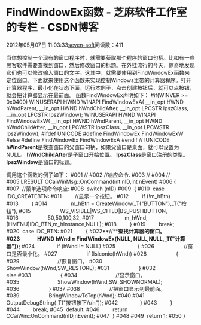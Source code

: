 
# FindWindowEx函数 -  芝麻软件工作室的专栏 - CSDN博客


2012年05月07日 11:03:33[seven-soft](https://me.csdn.net/softn)阅读数：411


当你想控制一个现有的窗口程序时，就需要获取那个程序的窗口句柄。比如有一些黑客软件需要查找到窗口，然后修改窗口的标题。在外挂流行的今天，惊奇地发现它们也可以修改输入窗口的文字。这其中，就需要使用到FindWindowEx函数来定位窗口。下面就来使用这个函数来实现控制Windows里带的计算器程序。打开计算器程序，最小化在状态下面，运行本例子，点击创建按钮后，就可以点按钮，就会把计算器显示在最前面。
函数FindWindowEx声明如下：
\#if(WINVER >= 0x0400)
WINUSERAPI
HWND
WINAPI
FindWindowExA(
__in_opt HWND hWndParent,
__in_opt HWND hWndChildAfter,
__in_opt LPCSTR lpszClass,
__in_opt LPCSTR lpszWindow);
WINUSERAPI
HWND
WINAPI
FindWindowExW(
__in_opt HWND hWndParent,
__in_opt HWND hWndChildAfter,
__in_opt LPCWSTR lpszClass,
__in_opt LPCWSTR lpszWindow);
\#ifdef UNICODE
\#define FindWindowEx FindWindowExW
\#else
\#define FindWindowEx FindWindowExA
\#endif // !UNICODE
**hWndParent**是找查窗口的父窗口句柄，如果父窗口是桌面，就可以设置为NULL。
**hWndChildAfter**是子窗口开始位置。
**lpszClass**是窗口注册的类型。
**lpszWindow**是窗口的标题。

调用这个函数的例子如下：
\#001 //
\#002 //响应命令.
\#003 //
\#004 //
\#005 LRESULT CCaiWinMsg::OnCommand(int nID,int nEvent)
\#006 {
\#007  //菜单选项命令响应:
\#008  switch (nID)
\#009  {
\#010  case IDC_CREATEBTN:
\#011         //显示一个按钮。
\#012         if (!m_hBtn)
\#013         {
\#014                m_hBtn = CreateWindow(_T("BUTTON"),_T("按钮"),
\#015                    WS_VISIBLE|WS_CHILD|BS_PUSHBUTTON,
\#016                    50,50,100,32,
\#017                     m_hWnd,(HMENU)IDC_BTN,m_hInstance,NULL);
\#018         }
\#019         break;
\#020  case IDC_BTN:
\#021         {
\#022**//****查找计算器的窗口。**
**\#023              HWND hWnd = FindWindowEx(NULL, NULL,NULL,_T("****计算器****"));**
\#024               if (hWnd != NULL)
\#025               {
\#026                    //窗口是否最小化。
\#027                    if (IsIconic(hWnd))
\#028                    {
\#029                          //恢复窗口。
\#030                          ShowWindow(hWnd,SW_RESTORE);
\#031                    }
\#032                    else
\#033                    {
\#034                          //显示窗口。
\#035                          ShowWindow(hWnd,SW_SHOWNORMAL);
\#036                    }
\#037
\#038                    //把窗口显示到最前面。
\#039                    BringWindowToTop(hWnd);
\#040
\#041                    OutputDebugString(_T("按钮按下/r/n"));
\#042               }
\#043         }
\#044         break;
\#045  default:
\#046         return CCaiWin::OnCommand(nID,nEvent);
\#047  }
\#048
\#049  return 1;
\#050 }


